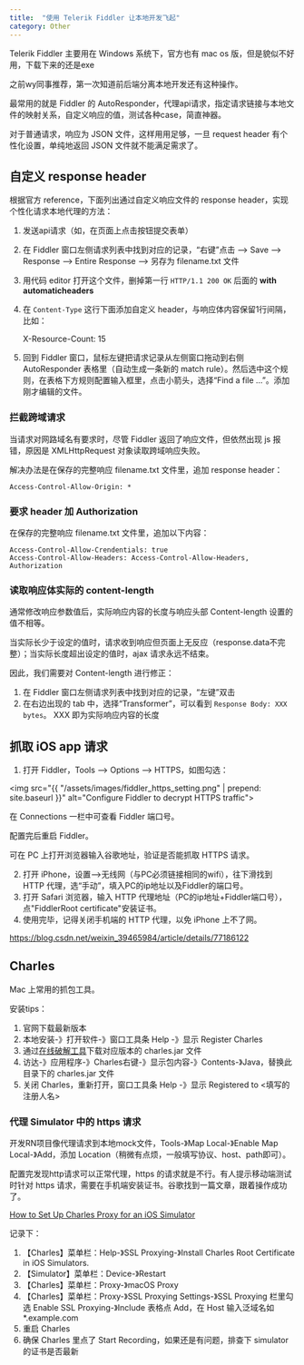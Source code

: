 ```yaml
---
title:  "使用 Telerik Fiddler 让本地开发飞起"
category: Other
---
```

Telerik Fiddler 主要用在 Windows 系统下，官方也有 mac os 版，但是貌似不好用，下载下来的还是exe

之前wy同事推荐，第一次知道前后端分离本地开发还有这种操作。

最常用的就是 Fiddler 的 AutoResponder，代理api请求，指定请求链接与本地文件的映射关系，自定义响应的值，测试各种case，简直神器。

对于普通请求，响应为 JSON 文件，这样用用足够，一旦 request header 有个性化设置，单纯地返回 JSON 文件就不能满足需求了。

<!--more-->

## 自定义 response header

根据官方 reference，下面列出通过自定义响应文件的 response header，实现个性化请求本地代理的方法：

1. 发送api请求（如，在页面上点击按钮提交表单）
2. 在 Fiddler 窗口左侧请求列表中找到对应的记录，“右键”点击 ——> Save ——> Response ——> Entire Response ——> 另存为 filename.txt 文件
3. 用代码 editor 打开这个文件，删掉第一行 `HTTP/1.1 200 OK` 后面的 **with automaticheaders**
4. 在 `Content-Type` 这行下面添加自定义 header，与响应体内容保留1行间隔，比如：

    X-Resource-Count: 15

5. 回到 Fiddler 窗口，鼠标左键把请求记录从左侧窗口拖动到右侧 AutoResponder 表格里（自动生成一条新的 match rule）。然后选中这个规则，在表格下方规则配置输入框里，点击小箭头，选择“Find a file ...”。添加刚才编辑的文件。

### 拦截跨域请求

当请求对网路域名有要求时，尽管 Fiddler 返回了响应文件，但依然出现 js 报错，原因是 XMLHttpRequest 对象读取跨域响应失败。

解决办法是在保存的完整响应 filename.txt 文件里，追加 response header：

    Access-Control-Allow-Origin: *

### 要求 header 加 Authorization

在保存的完整响应 filename.txt 文件里，追加以下内容：

    Access-Control-Allow-Crendentials: true
    Access-Control-Allow-Headers: Access-Control-Allow-Headers, Authorization

### 读取响应体实际的 content-length

通常修改响应参数值后，实际响应内容的长度与响应头部 Content-length 设置的值不相等。

当实际长少于设定的值时，请求收到响应但页面上无反应（response.data不完整）；当实际长度超出设定的值时，ajax 请求永远不结束。

因此，我们需要对 Content-length 进行修正：

1. 在 Fiddler 窗口左侧请求列表中找到对应的记录，“左键”双击
2. 在右边出现的 tab 中，选择“Transformer”，可以看到 `Response Body: XXX bytes`。 XXX 即为实际响应内容的长度

## 抓取 iOS app 请求

1. 打开 Fiddler，Tools ——> Options ——> HTTPS，如图勾选：

<img src="{{ "/assets/images/fiddler_https_setting.png" | prepend: site.baseurl }}" alt="Configure Fiddler to decrypt HTTPS traffic">

在 Connections 一栏中可查看 Fiddler 端口号。

配置完后重启 Fiddler。

可在 PC 上打开浏览器输入谷歌地址，验证是否能抓取 HTTPS 请求。

2. 打开 iPhone，设置——>无线网（与PC必须链接相同的wifi），往下滑找到 HTTP 代理，选“手动”，填入PC的ip地址以及Fiddler的端口号。
3. 打开 Safari 浏览器，输入 HTTP 代理地址（PC的ip地址+Fiddler端口号），点"FiddlerRoot certificate"安装证书。
4. 使用完毕，记得关闭手机端的 HTTP 代理，以免 iPhone 上不了网。

https://blog.csdn.net/weixin_39465984/article/details/77186122

## Charles

Mac 上常用的抓包工具。

安装tips：

1. 官网下载最新版本
2. 本地安装-》打开软件-》窗口工具条 Help -》显示 Register Charles
3. 通过[在线破解工具](https://zzzmode.com/mytools/charles/)下载对应版本的 charles.jar 文件
4. 访达-》应用程序-》Charles右键-》显示包内容-》Contents-》Java，替换此目录下的 charles.jar 文件
5. 关闭 Charles，重新打开，窗口工具条 Help -》显示 Registered to <填写的注册人名>

### 代理 Simulator 中的 https 请求

开发RN项目像代理请求到本地mock文件，Tools-》Map Local-》Enable Map Local-》Add，添加 Location（稍微有点烦，一般填写协议、host、path即可）。

配置完发现http请求可以正常代理，https 的请求就是不行。有人提示移动端测试时针对 https 请求，需要在手机端安装证书。谷歌找到一篇文章，跟着操作成功了。

[How to Set Up Charles Proxy for an iOS Simulator](https://www.detroitlabs.com/blog/2018/05/01/how-to-set-up-charles-proxy-for-an-ios-simulator/)

记录下：

1. 【Charles】菜单栏：Help-》SSL Proxying-》Install Charles Root
Certificate in iOS Simulators.
2. 【Simulator】菜单栏：Device-》Restart
3. 【Charles】菜单栏：Proxy-》macOS Proxy
4. 【Charles】菜单栏：Proxy-》SSL Proxying Settings-》SSL Proxying 栏里勾选 Enable SSL Proxying-》Include 表格点 Add，在 Host 输入泛域名如 *.example.com
5. 重启 Charles
6. 确保 Charles 里点了 Start Recording，如果还是有问题，排查下 simulator 的证书是否最新